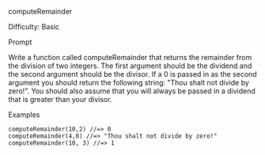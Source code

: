 computeRemainder

Difficulty: Basic

Prompt

Write a function called computeRemainder that returns the remainder from the division of two integers. The first argument should be the dividend and the second argument should be the divisor. If a 0 is passed in as the second argument you should return the following string: "Thou shalt not divide by zero!". You should also assume that you will always be passed in a dividend that is greater than your divisor.

Examples

```
computeRemainder(10,2) //=> 0
computeRemainder(4,0) //=> "Thou shalt not divide by zero!"
computeRemainder(10, 3) //=> 1
```
